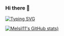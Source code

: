 ### Hi there 👋
[![Typing SVG](https://readme-typing-svg.demolab.com/?lines=Hello+there+👋;I+am+a+Full+Stack+Software+Engineer)](https://git.io/typing-svg)

[![Melsil11's GitHub stats](https://github-readme-stats.vercel.app/api?username=melsil11&count_private=trueshow_icons=true&theme=radical))](https://github.com/melsil11/github-readme-stats)
<!--
**melsil11/melsil11** is a ✨ _special_ ✨ repository because its `README.md` (this file) appears on your GitHub profile.

Here are some ideas to get you started:

- 🔭 I’m currently working on ...
- 🌱 I’m currently learning ...
- 👯 I’m looking to collaborate on ...
- 🤔 I’m looking for help with ...
- 💬 Ask me about ...
- 📫 How to reach me: ...
- 😄 Pronouns: ...
- ⚡ Fun fact: ...
-->
